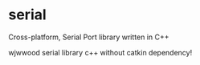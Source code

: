 # serial
Cross-platform, Serial Port library written in C++

wjwwood serial library c++ without catkin dependency!
